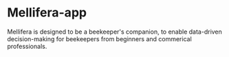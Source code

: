 # Mellifera-app
Mellifera is designed to be a beekeeper's companion, to enable data-driven decision-making for beekeepers from beginners and commerical professionals.
